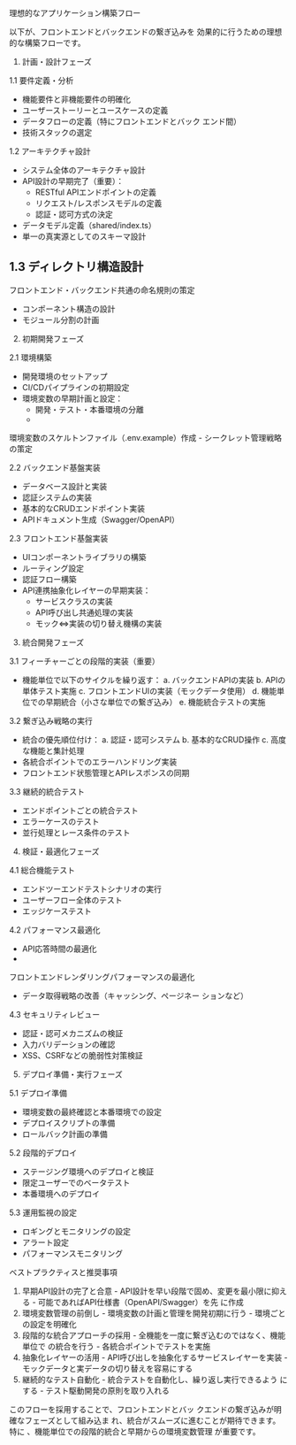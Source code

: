  理想的なアプリケーション構築フロー

  以下が、フロントエンドとバックエンドの繋ぎ込みを
  効果的に行うための理想的な構築フローです。

  1. 計画・設計フェーズ

  1.1 要件定義・分析
  - 機能要件と非機能要件の明確化
  - ユーザーストーリーとユースケースの定義
  - データフローの定義（特にフロントエンドとバック
  エンド間）
  - 技術スタックの選定

  1.2 アーキテクチャ設計
  - システム全体のアーキテクチャ設計
  - API設計の早期完了（重要）：
    - RESTful APIエンドポイントの定義
    - リクエスト/レスポンスモデルの定義
    - 認証・認可方式の決定
  - データモデル定義（shared/index.ts）
  - 単一の真実源としてのスキーマ設計

  1.3 ディレクトリ構造設計
  -
  フロントエンド・バックエンド共通の命名規則の策定
  - コンポーネント構造の設計
  - モジュール分割の計画

  2. 初期開発フェーズ

  2.1 環境構築
  - 開発環境のセットアップ
  - CI/CDパイプラインの初期設定
  - 環境変数の早期計画と設定：
    - 開発・テスト・本番環境の分離
    -
  環境変数のスケルトンファイル（.env.example）作成
    - シークレット管理戦略の策定

  2.2 バックエンド基盤実装
  - データベース設計と実装
  - 認証システムの実装
  - 基本的なCRUDエンドポイント実装
  - APIドキュメント生成（Swagger/OpenAPI）

  2.3 フロントエンド基盤実装
  - UIコンポーネントライブラリの構築
  - ルーティング設定
  - 認証フロー構築
  - API連携抽象化レイヤーの早期実装：
    - サービスクラスの実装
    - API呼び出し共通処理の実装
    - モック⇔実装の切り替え機構の実装

  3. 統合開発フェーズ

  3.1 フィーチャーごとの段階的実装（重要）
  - 機能単位で以下のサイクルを繰り返す：
    a. バックエンドAPIの実装
    b. APIの単体テスト実施
    c. フロントエンドUIの実装（モックデータ使用）
    d.
  機能単位での早期統合（小さな単位での繋ぎ込み）
    e. 機能統合テストの実施

  3.2 繋ぎ込み戦略の実行
  - 統合の優先順位付け：
    a. 認証・認可システム
    b. 基本的なCRUD操作
    c. 高度な機能と集計処理
  - 各統合ポイントでのエラーハンドリング実装
  - フロントエンド状態管理とAPIレスポンスの同期

  3.3 継続的統合テスト
  - エンドポイントごとの統合テスト
  - エラーケースのテスト
  - 並行処理とレース条件のテスト

  4. 検証・最適化フェーズ

  4.1 総合機能テスト
  - エンドツーエンドテストシナリオの実行
  - ユーザーフロー全体のテスト
  - エッジケーステスト

  4.2 パフォーマンス最適化
  - API応答時間の最適化
  -
  フロントエンドレンダリングパフォーマンスの最適化
  - データ取得戦略の改善（キャッシング、ページネー
  ションなど）

  4.3 セキュリティレビュー
  - 認証・認可メカニズムの検証
  - 入力バリデーションの確認
  - XSS、CSRFなどの脆弱性対策検証

  5. デプロイ準備・実行フェーズ

  5.1 デプロイ準備
  - 環境変数の最終確認と本番環境での設定
  - デプロイスクリプトの準備
  - ロールバック計画の準備

  5.2 段階的デプロイ
  - ステージング環境へのデプロイと検証
  - 限定ユーザーでのベータテスト
  - 本番環境へのデプロイ

  5.3 運用監視の設定
  - ロギングとモニタリングの設定
  - アラート設定
  - パフォーマンスモニタリング

  ベストプラクティスと推奨事項

  1. 早期API設計の完了と合意
    -
  API設計を早い段階で固め、変更を最小限に抑える
    - 可能であればAPI仕様書（OpenAPI/Swagger）を先
  に作成
  2. 環境変数管理の前倒し
    - 環境変数の計画と管理を開発初期に行う
    - 環境ごとの設定を明確化
  3. 段階的な統合アプローチの採用
    - 全機能を一度に繋ぎ込むのではなく、機能単位で
  の統合を行う
    - 各統合ポイントでテストを実施
  4. 抽象化レイヤーの活用
    -
  API呼び出しを抽象化するサービスレイヤーを実装
    - モックデータと実データの切り替えを容易にする
  5. 継続的なテスト自動化
    - 統合テストを自動化し、繰り返し実行できるよう
  にする
    - テスト駆動開発の原則を取り入れる

  このフローを採用することで、フロントエンドとバッ
  クエンドの繋ぎ込みが明確なフェーズとして組み込ま
  れ、統合がスムーズに進むことが期待できます。特に
  、機能単位での段階的統合と早期からの環境変数管理
  が重要です。